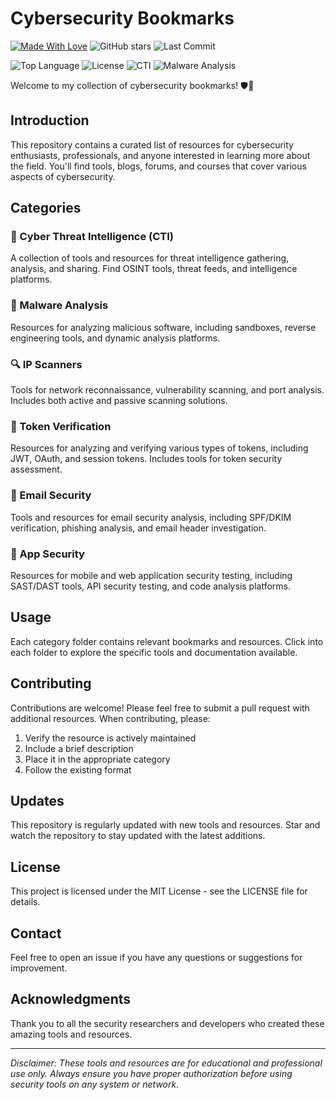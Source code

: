 # Cybersecurity Bookmarks

[![Made With Love](https://img.shields.io/badge/Made%20with%20%E2%9D%A4%EF%B8%8F-by%20Jonathan-red)](https://github.com/MrGuato/Cyber-Bookmarks)
![GitHub stars](https://img.shields.io/github/stars/MrGuato/Cyber-Bookmarks?style=social)
![Last Commit](https://img.shields.io/github/last-commit/MrGuato/Cyber-Bookmarks)

![Top Language](https://img.shields.io/github/languages/top/MrGuato/Cyber-Bookmarks)
![License](https://img.shields.io/github/license/MrGuato/Cyber-Bookmarks)
![CTI](https://img.shields.io/badge/CTI-5-yellow)
![Malware Analysis](https://img.shields.io/badge/Malware_Analysis-6-purple)

Welcome to my collection of cybersecurity bookmarks! 🛡️🔐

## Introduction
This repository contains a curated list of resources for cybersecurity enthusiasts, professionals, and anyone interested in learning more about the field. You'll find tools, blogs, forums, and courses that cover various aspects of cybersecurity.

## Categories

### 🎯 Cyber Threat Intelligence (CTI)
A collection of tools and resources for threat intelligence gathering, analysis, and sharing. Find OSINT tools, threat feeds, and intelligence platforms.

### 🔬 Malware Analysis
Resources for analyzing malicious software, including sandboxes, reverse engineering tools, and dynamic analysis platforms.

### 🔍 IP Scanners
Tools for network reconnaissance, vulnerability scanning, and port analysis. Includes both active and passive scanning solutions.

### 🔐 Token Verification
Resources for analyzing and verifying various types of tokens, including JWT, OAuth, and session tokens. Includes tools for token security assessment.

### 📧 Email Security
Tools and resources for email security analysis, including SPF/DKIM verification, phishing analysis, and email header investigation.

### 📱 App Security
Resources for mobile and web application security testing, including SAST/DAST tools, API security testing, and code analysis platforms.

## Usage
Each category folder contains relevant bookmarks and resources. Click into each folder to explore the specific tools and documentation available.

## Contributing
Contributions are welcome! Please feel free to submit a pull request with additional resources. When contributing, please:
1. Verify the resource is actively maintained
2. Include a brief description
3. Place it in the appropriate category
4. Follow the existing format

## Updates
This repository is regularly updated with new tools and resources. Star and watch the repository to stay updated with the latest additions.

## License
This project is licensed under the MIT License - see the LICENSE file for details.

## Contact
Feel free to open an issue if you have any questions or suggestions for improvement.

## Acknowledgments
Thank you to all the security researchers and developers who created these amazing tools and resources.

---
*Disclaimer: These tools and resources are for educational and professional use only. Always ensure you have proper authorization before using security tools on any system or network.*
